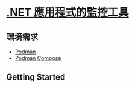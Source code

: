# [.NET 應用程式的監控工具](https://github.com/dotnet/dotnet-monitor/)

## 環境需求

- [Podman](https://podman.io/)
- [Podman Compose](https://github.com/containers/podman-compose)

## Getting Started
